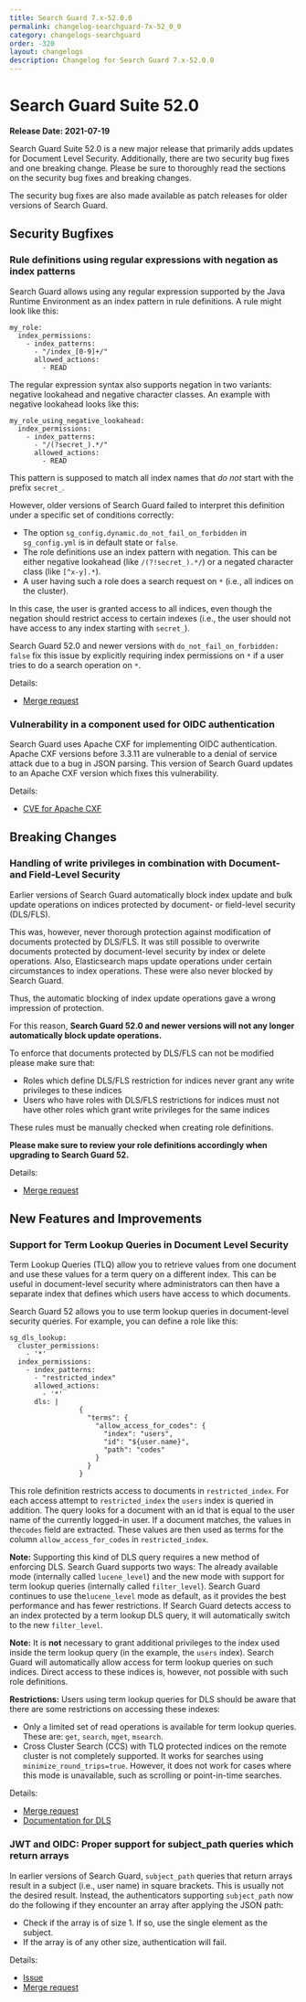 ```yaml
---
title: Search Guard 7.x-52.0.0
permalink: changelog-searchguard-7x-52_0_0
category: changelogs-searchguard
order: -320
layout: changelogs
description: Changelog for Search Guard 7.x-52.0.0
---
```


<!--- Copyright 2021 floragunn GmbH -->

# Search Guard Suite 52.0

**Release Date: 2021-07-19**

Search Guard Suite 52.0 is a new major release that primarily adds updates for Document Level Security. Additionally, there are two security bug fixes and one breaking change. Please be sure to thoroughly read the sections on the security bug fixes and breaking changes.

The security bug fixes are also made available as patch releases for older versions of Search Guard.

## Security Bugfixes

### Rule definitions using regular expressions with negation as index patterns

Search Guard allows using any regular expression supported by the Java Runtime Environment as an index pattern in rule definitions. A rule might look like this:

```
my_role:
  index_permissions:
    - index_patterns:
      - "/index_[0-9]+/"
      allowed_actions:
        - READ
```

The regular expression syntax also supports negation in two variants: negative lookahead and negative character classes. An example with negative lookahead looks like this:

```
my_role_using_negative_lookahead:
  index_permissions:
    - index_patterns:
      - "/(?secret_).*/"
      allowed_actions:
        - READ
```

This pattern is supposed to match all index names that *do not* start with the prefix `secret_`.

However, older versions of Search Guard failed to interpret this definition under a specific set of conditions correctly:

- The option `sg_config.dynamic.do_not_fail_on_forbidden` in `sg_config.yml` is in default state or `false`.
- The role definitions use an index pattern with negation. This can be either negative lookahead (like `/(?!secret_).*/`) or a negated character class (like `[^x-y].*`).
- A user having such a role does a search request on `*` (i.e., all indices on the cluster).

In this case, the user is granted access to all indices, even though the negation should restrict access to certain indexes (i.e., the user should not have access to any index starting with `secret_`).

Search Guard 52.0 and newer versions with `do_not_fail_on_forbidden: false` fix this issue by explicitly requiring index permissions on `*` if a user tries to do a search operation on `*`.

Details:

* [Merge request](https://git.floragunn.com/search-guard/search-guard-suite-enterprise/-/merge_requests/80)


### Vulnerability in a component used for OIDC authentication

Search Guard uses Apache CXF for implementing OIDC authentication. Apache CXF versions before 3.3.11 are vulnerable to a denial of service attack due to a bug in JSON parsing. This version of Search Guard updates to an Apache CXF version which fixes this vulnerability.

Details:

* [CVE for Apache CXF](https://nvd.nist.gov/vuln/detail/CVE-2021-30468)

## Breaking Changes

### Handling of write privileges in combination with Document- and Field-Level Security

Earlier versions of Search Guard automatically block index update and bulk update operations on indices protected by document- or field-level security (DLS/FLS).

This was, however, never thorough protection against modification of documents protected by DLS/FLS. It was still possible to overwrite documents protected by document-level security by index or delete operations. Also, Elasticsearch maps update operations under certain circumstances to index operations. These were also never blocked by Search Guard.

Thus, the automatic blocking of index update operations gave a wrong impression of protection.

For this reason, **Search Guard 52.0 and newer versions will not any longer automatically block update operations.**

To enforce that documents protected by DLS/FLS can not be modified please make sure that:

- Roles which define DLS/FLS restriction for indices never grant any write privileges to these indices
- Users who have roles with DLS/FLS restrictions for indices must not have other roles which grant write privileges for the same indices

These rules must be manually checked when creating role definitions.

**Please make sure to review your role definitions accordingly when upgrading to Search Guard 52.**

Details:

* [Merge request](https://git.floragunn.com/search-guard/search-guard-suite-enterprise/-/merge_requests/84)

## New Features and Improvements

### Support for Term Lookup Queries in Document Level Security

Term Lookup Queries (TLQ) allow you to retrieve values from one document and use these values for a term query on a different index. This can be useful in document-level security where administrators can then have a separate index that defines which users have access to which documents.

Search Guard 52 allows you to use term lookup queries in document-level security queries. For example, you can define a role like this:

```
sg_dls_lookup:
  cluster_permissions:
    - '*'
  index_permissions:
    - index_patterns:
      - "restricted_index"
      allowed_actions:
        - '*'
      dls: |
                 {
                   "terms": {
                     "allow_access_for_codes": {
                       "index": "users",
                       "id": "${user.name}",
                       "path": "codes"
                     }
                   }
                 }
```

This role definition restricts access to documents in `restricted_index`. For each access attempt to `restricted_index` the `users` index is queried in addition. The query looks for a document with an id that is equal to the user name of the currently logged-in user. If a document matches, the values in the`codes` field are extracted. These values are then used as terms for the column `allow_access_for_codes` in `restricted_index`.

**Note:** Supporting this kind of DLS query requires a new method of enforcing DLS. Search Guard supports two ways: The already available mode (internally called `lucene_level`) and the new mode with support for term lookup queries (internally called `filter_level`). Search Guard continues to use the`lucene_level` mode as default, as it provides the best performance and has fewer restrictions. If Search Guard detects access to an index protected by a term lookup DLS query, it will automatically switch to the new `filter_level`.

**Note:** It is **not** necessary to grant additional privileges to the index used inside the term lookup query (in the example, the `users` index). Search Guard will automatically allow access for term lookup queries on such indices. Direct access to these indices is, however, not possible with such role definitions.

**Restrictions:** Users using term lookup queries for DLS should be aware that there are some restrictions on accessing these indexes:

- Only a limited set of read operations is available for term lookup queries. These are: `get`, `search`, `mget`, `msearch`.
- Cross Cluster Search (CCS) with TLQ protected indices on the remote cluster is not completely supported. It works for searches using `minimize_round_trips=true`. However, it does not work for cases where this mode is unavailable, such as scrolling or point-in-time searches.

Details:

* [Merge request](https://git.floragunn.com/search-guard/search-guard-suite-enterprise/-/merge_requests/75)
* [Documentation for DLS](https://preview-docs.search-guard.com/latest/document-level-security)

### JWT and OIDC: Proper support for subject_path queries which return arrays

In earlier versions of Search Guard, `subject_path` queries that return arrays result in a subject (i.e., user name) in square brackets.
This is usually not the desired result. Instead, the authenticators supporting `subject_path` now do the following if they encounter an array after applying the JSON path:

- Check if the array is of size 1. If so, use the single element as the subject.
- If the array is of any other size, authentication will fail.

Details:

* [Issue](https://git.floragunn.com/search-guard/search-guard-suite-enterprise/-/issues/22)
* [Merge request](https://git.floragunn.com/search-guard/search-guard-suite-enterprise/-/merge_requests/83)
